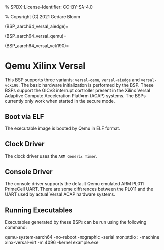 % SPDX-License-Identifier: CC-BY-SA-4.0

% Copyright (C) 2021 Gedare Bloom

(BSP_aarch64_versal_aiedge)=

(BSP_aarch64_versal_qemu)=

(BSP_aarch64_versal_vck190)=

# Qemu Xilinx Versal

This BSP supports three variants: `versal-qemu`, `versal-aiedge` and
`versal-vck190`. The basic hardware initialization is performed by the
BSP. These BSPs support the GICv3 interrupt controller present in the Xilinx
Versal Adaptive Compute Acceleration Platform (ACAP) systems. The BSPs
currently only work when started in the secure mode.

## Boot via ELF

The executable image is booted by Qemu in ELF format.

## Clock Driver

The clock driver uses the `ARM Generic Timer`.

## Console Driver

The console driver supports the default Qemu emulated ARM PL011 PrimeCell UART.
There are some differences between the PL011 and the UART used by actual Versal
ACAP hardware systems.

## Running Executables

Executables generated by these BSPs can be run using the following command:

qemu-system-aarch64 -no-reboot -nographic -serial mon:stdio
: -machine xlnx-versal-virt -m 4096 -kernel example.exe
